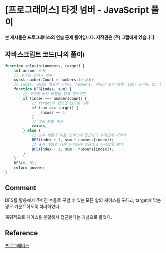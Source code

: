 # [프로그래머스] 타겟 넘버 - JavaScript 풀이

**본 게시물은 프로그래머스의 연습 문제 풀이입니다. 저작권은 (주) 그랩에게 있습니다**

## 자바스크립트 코드(나의 풀이)

```javascript
function solution(numbers, target) {
    let answer = 0;
    // 주어진 숫자의 개수
    const numbersCount = numbers.length;
    // index: 접근할 배열의 인덱스, numbers: 주어진 숫자 배열, sum: 누적된 합, target: 목표합
    function DFS(index, sum) {
        // 주어진 숫자 배열을 탐색 완료하면
        if (index === numbersCount) {
            // target과 같으면 답으로 기록
            if (sum === target) {
                answer += 1;
            }
            // 재귀 호출 종료
            return;
        } else {
            // 숫자 배열의 다음 인덱스에 접근하고 누적합에 더하기
            DFS(index + 1, sum + numbers[index]);
            // 숫자 배열의 다음 인덱스에 접근하고 누적합에 빼기
            DFS(index + 1, sum - numbers[index]);
        }
    }
    DFS(0, 0);
    return answer;
}
```



## Comment

DFS를 활용해서 주어진 수들로 구할 수 있는 모든 합의 케이스를 구하고, target에 맞는 경우 카운트하도록 처리하였다.

재귀적으로 케이스를 분할해서 접근한다는 개념으로 풀었다.

## Reference

[프로그래머스](https://programmers.co.kr)


